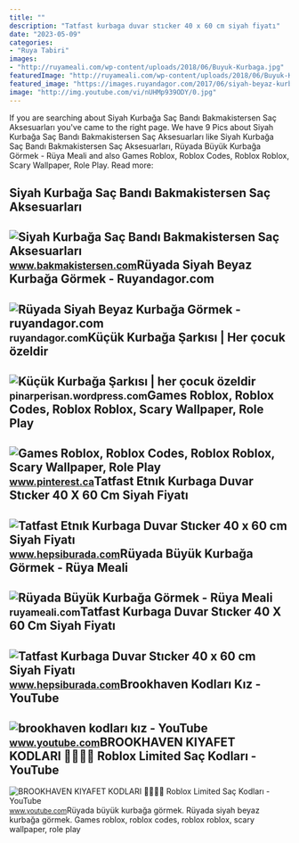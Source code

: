 ```yaml
---
title: ""
description: "Tatfast kurbaga duvar stıcker 40 x 60 cm siyah fiyatı"
date: "2023-05-09"
categories:
- "Ruya Tabiri"
images:
- "http://ruyameali.com/wp-content/uploads/2018/06/Buyuk-Kurbaga.jpg"
featuredImage: "http://ruyameali.com/wp-content/uploads/2018/06/Buyuk-Kurbaga.jpg"
featured_image: "https://images.ruyandagor.com/2017/06/siyah-beyaz-kurbaga-gormek-1713.jpg"
image: "http://img.youtube.com/vi/nUHMp939ODY/0.jpg"
---
```


If you are searching about Siyah Kurbağa Saç Bandı Bakmakistersen Saç Aksesuarları you've came to the right page. We have 9 Pics about Siyah Kurbağa Saç Bandı Bakmakistersen Saç Aksesuarları like Siyah Kurbağa Saç Bandı Bakmakistersen Saç Aksesuarları, Rüyada Büyük Kurbağa Görmek - Rüya Meali and also Games Roblox, Roblox Codes, Roblox Roblox, Scary Wallpaper, Role Play. Read more:

Siyah Kurbağa Saç Bandı Bakmakistersen Saç Aksesuarları
-------------------------------------------------------

 ![Siyah Kurbağa Saç Bandı Bakmakistersen Saç Aksesuarları](https://st2.myideasoft.com/idea/er/34/myassets/products/108/siyah-kurbaga-sac-bandi-8902-800x800.jpeg?revision=1649765532) <small>www.bakmakistersen.com</small>Rüyada Siyah Beyaz Kurbağa Görmek - Ruyandagor.com
--------------------------------------------------

 ![Rüyada Siyah Beyaz Kurbağa Görmek - ruyandagor.com](https://images.ruyandagor.com/2017/06/siyah-beyaz-kurbaga-gormek-1713.jpg) <small>ruyandagor.com</small>Küçük Kurbağa Şarkısı | Her çocuk özeldir
-----------------------------------------

 ![Küçük Kurbağa Şarkısı | her çocuk özeldir](http://img.youtube.com/vi/nUHMp939ODY/0.jpg) <small>pinarperisan.wordpress.com</small>Games Roblox, Roblox Codes, Roblox Roblox, Scary Wallpaper, Role Play
---------------------------------------------------------------------

 ![Games Roblox, Roblox Codes, Roblox Roblox, Scary Wallpaper, Role Play](https://i.pinimg.com/originals/ee/df/fe/eedffe557712ef4a716d6e2804923fed.jpg) <small>www.pinterest.ca</small>Tatfast Etnık Kurbaga Duvar Stıcker 40 X 60 Cm Siyah Fiyatı
-----------------------------------------------------------

 ![Tatfast Etnık Kurbaga Duvar Stıcker 40 x 60 cm Siyah Fiyatı](https://productimages.hepsiburada.net/s/29/500/10245016846386.jpg) <small>www.hepsiburada.com</small>Rüyada Büyük Kurbağa Görmek - Rüya Meali
----------------------------------------

 ![Rüyada Büyük Kurbağa Görmek - Rüya Meali](http://ruyameali.com/wp-content/uploads/2018/06/Buyuk-Kurbaga.jpg) <small>ruyameali.com</small>Tatfast Kurbaga Duvar Stıcker 40 X 60 Cm Siyah Fiyatı
-----------------------------------------------------

 ![Tatfast Kurbaga Duvar Stıcker 40 x 60 cm Siyah Fiyatı](https://productimages.hepsiburada.net/s/29/500/10245018746930.jpg) <small>www.hepsiburada.com</small>Brookhaven Kodları Kız - YouTube
--------------------------------

 ![brookhaven kodları kız - YouTube](https://i.ytimg.com/vi/WXE0I3SA6Bw/maxres2.jpg?sqp=-oaymwEoCIAKENAF8quKqQMcGADwAQH4Ac4FgALkCYoCDAgAEAEYZSBlKGUwDw==&rs=AOn4CLAfsVFH_vIhsU8qd0Oz5wlSkIzKNQ) <small>www.youtube.com</small>BROOKHAVEN KIYAFET KODLARI 👚💄💋👜 Roblox Limited Saç Kodları - YouTube
--------------------------------------------------------------------

 ![BROOKHAVEN KIYAFET KODLARI 👚💄💋👜 Roblox Limited Saç Kodları - YouTube](https://i.ytimg.com/vi/S73yJG5pLBk/maxresdefault.jpg) <small>www.youtube.com</small>Rüyada büyük kurbağa görmek. Rüyada siyah beyaz kurbağa görmek. Games roblox, roblox codes, roblox roblox, scary wallpaper, role play
